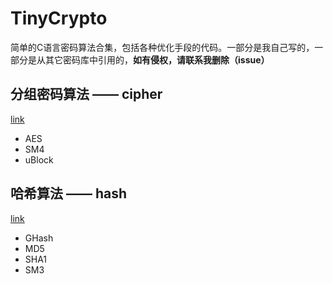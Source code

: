 # TinyCrypto

简单的C语言密码算法合集，包括各种优化手段的代码。一部分是我自己写的，一部分是从其它密码库中引用的，**如有侵权，请联系我删除（issue）**

## 分组密码算法 —— cipher

[link](./cipher/README.md)

* AES
* SM4
* uBlock

## 哈希算法 —— hash

[link](./hash/README.md)

* GHash
* MD5
* SHA1
* SM3